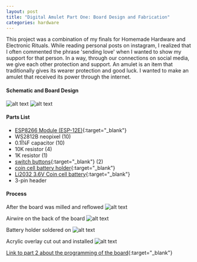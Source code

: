 ```yaml
---
layout: post
title: "Digital Amulet Part One: Board Design and Fabrication"
categories: hardware
---
```


This project was a combination of my finals for Homemade Hardware and Electronic Rituals. While reading personal posts on instagram, I realized that I often commented the phrase 'sending love' when I wanted to show my support for that person. In a way, through our connections on social media, we give each other protection and support. An amulet is an item that traditionally gives its wearer protection and good luck. I wanted to make an amulet that received its power through the internet.

#### Schematic and Board Design ####
![alt text](/images/homemadehardware/final/boardfile.png)
![alt text](/images/homemadehardware/final/schematicfile.png)

#### Parts List ####
- [ESP8266 Module (ESP-12E)](https://www.amazon.com/gp/product/B01AE2VLDS/){:target="_blank"}
- WS2812B neopixel (10)
- 0.1Î¼F capacitor (10)
- 10K resistor (4)
- 1K resistor (1)
- [switch buttons](https://www.digikey.com/products/en?WT.z_se_ps=1&keywords=401-1427-1-nd){:target="_blank"} (2)
- [coin cell battery holder](https://www.amazon.com/gp/product/B01J5FY2GI/){:target="_blank"}
- [Li2032 3.6V Coin cell battery](https://www.amazon.com/gp/product/B06XCSTSSV/){:target="_blank"}
- 3-pin header

#### Process ####
After the board was milled and reflowed
![alt text](/images/homemadehardware/final/reflow.jpg)

Airwire on the back of the board
![alt text](/images/homemadehardware/final/airwire.jpg)

Battery holder soldered on
![alt text](/images/homemadehardware/final/soldered.jpg)

Acrylic overlay cut out and installed
![alt text](/images/homemadehardware/final/board.jpg)

[Link to part 2 about the programming of the board](http://blog.jzhong.today/electronicrituals/Digital-Amulet-Programming/){:target="_blank"}
